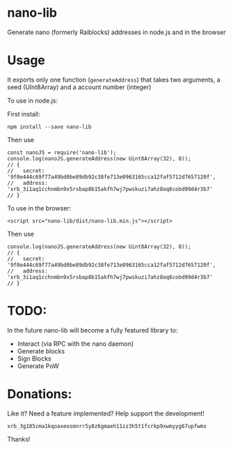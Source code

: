 nano-lib
========

Generate nano (formerly Raiblocks) addresses in node.js and in the browser

Usage
=====

It exports only one function (`generateAddress`) that takes two arguments, a seed (UInt8Array) and a account number (integer)


To use in node.js:


First install:
```
npm install --save nano-lib

```

Then use
```
const nanoJS = require('nano-lib');
console.log(nanoJS.generateAddress(new Uint8Array(32), 0));
// {
//   secret: '9f0e444c69f77a49bd0be89db92c38fe713e0963165cca12faf5712d7657120f',
//   address: 'xrb_3i1aq1cchnmbn9x5rsbap8b15akfh7wj7pwskuzi7ahz8oq6cobd99d4r3b7' 
// }

```


To use in the browser:

```
<script src="nano-lib/dist/nano-lib.min.js"></script>
```

Then use
```
console.log(nanoJS.generateAddress(new Uint8Array(32), 0));
// {
//   secret: '9f0e444c69f77a49bd0be89db92c38fe713e0963165cca12faf5712d7657120f',
//   address: 'xrb_3i1aq1cchnmbn9x5rsbap8b15akfh7wj7pwskuzi7ahz8oq6cobd99d4r3b7' 
// }

```

TODO:
====

In the future nano-lib will become a fully featured library to:

- Interact (via RPC with the nano daemon)
- Generate blocks
- Sign Blocks
- Generate PoW

Donations:
==========

Like it? Need a feature implemented? Help support the development!

```
xrb_3g185cma1kqoaxeosmnrr5y8z6gmaeh11zz3h5t1fcrkp9xwmyyg67upfwmx
```
Thanks!
